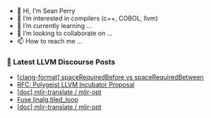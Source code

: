 - 👋 Hi, I’m Sean Perry
- 👀 I’m interested in compilers (c++, COBOL, llvm)
- 🌱 I’m currently learning ...
- 💞️ I’m looking to collaborate on ...
- 📫 How to reach me ...

<!---
s66perry/s66perry is a ✨ special ✨ repository because its `README.md` (this file) appears on your GitHub profile.
You can click the Preview link to take a look at your changes.
--->
### 📕 Latest LLVM Discourse Posts

<!-- DISCOURSE-LLVM:START -->
- [[clang-format] spaceRequiredBefore vs spaceRequiredBetween](https://discourse.llvm.org/t/clang-format-spacerequiredbefore-vs-spacerequiredbetween/60901/5)
- [RFC: Polygeist LLVM Incubator Proposal](https://discourse.llvm.org/t/rfc-polygeist-llvm-incubator-proposal/60890/9)
- [[doc] mlir-translate / mlir-opt](https://discourse.llvm.org/t/doc-mlir-translate-mlir-opt/60751/19)
- [Fuse linalg.tiled_loop](https://discourse.llvm.org/t/fuse-linalg-tiled-loop/60687/3)
- [[doc] mlir-translate / mlir-opt](https://discourse.llvm.org/t/doc-mlir-translate-mlir-opt/60751/18)
<!-- DISCOURSE-LLVM:END -->
